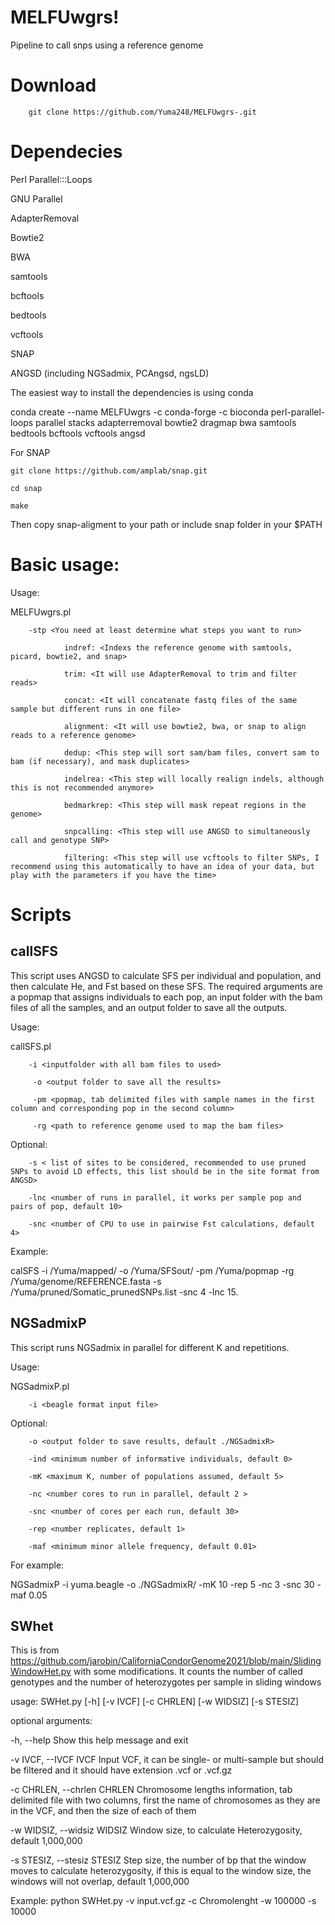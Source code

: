 # MELFUwgrs!
Pipeline to call snps using a reference genome

# Download
        git clone https://github.com/Yuma248/MELFUwgrs-.git
  
# Dependecies 

Perl Parallel:::Loops

GNU Parallel

AdapterRemoval

Bowtie2

BWA

samtools

bcftools

bedtools

vcftools

SNAP

ANGSD (including NGSadmix, PCAngsd, ngsLD)

The easiest way to install the dependencies is using conda 

conda create --name MELFUwgrs -c conda-forge -c bioconda perl-parallel-loops parallel stacks adapterremoval bowtie2 dragmap bwa samtools bedtools bcftools vcftools angsd

For SNAP 

    git clone https://github.com/amplab/snap.git 

    cd snap 

    make  

Then copy snap-aligment to your path or include snap folder in your $PATH 




# Basic usage:


Usage:

MELFUwgrs.pl

        -stp <You need at least determine what steps you want to run>
        
                indref: <Indexs the reference genome with samtools, picard, bowtie2, and snap> 
                
                trim: <It will use AdapterRemoval to trim and filter reads> 
                
                concat: <It will concatenate fastq files of the same sample but different runs in one file> 
                
                alignment: <It will use bowtie2, bwa, or snap to align reads to a reference genome> 
                
                dedup: <This step will sort sam/bam files, convert sam to bam (if necessary), and mask duplicates> 
                
                indelrea: <This step will locally realign indels, although this is not recommended anymore> 
                
                bedmarkrep: <This step will mask repeat regions in the genome> 
                
                snpcalling: <This step will use ANGSD to simultaneously call and genotype SNP> 
                
                filtering: <This step will use vcftools to filter SNPs, I recommend using this automatically to have an idea of your data, but play with the parameters if you have the time> 
                
# Scripts

## callSFS
This script uses ANGSD to calculate SFS per individual and population, and then calculate He, and Fst based on these SFS. The required arguments are a popmap that assigns individuals to each pop, an input folder with the bam files of all the samples, and an output folder to save all the outputs.

Usage:

callSFS.pl

        -i <inputfolder with all bam files to used>
        
         -o <output folder to save all the results>
         
         -pm <popmap, tab delimited files with sample names in the first column and corresponding pop in the second column>
         
         -rg <path to reference genome used to map the bam files>
         
Optional:

        -s < list of sites to be considered, recommended to use pruned SNPs to avoid LD effects, this list should be in the site format from ANGSD>
        
        -lnc <number of runs in parallel, it works per sample pop and pairs of pop, default 10>
        
        -snc <number of CPU to use in pairwise Fst calculations, default 4>
        

Example:

calSFS -i /Yuma/mapped/ -o /Yuma/SFSout/ -pm /Yuma/popmap -rg /Yuma/genome/REFERENCE.fasta -s /Yuma/pruned/Somatic_prunedSNPs.list -snc 4 -lnc 15.

## NGSadmixP
This script runs NGSadmix in parallel for different K and repetitions.

Usage:

NGSadmixP.pl

        -i <beagle format input file>
        
Optional:

        -o <output folder to save results, default ./NGSadmixR>
        
        -ind <minimum number of informative individuals, default 0>
        
        -mK <maximum K, number of populations assumed, default 5>
        
        -nc <number cores to run in parallel, default 2 >
        
        -snc <number of cores per each run, default 30>
        
        -rep <number replicates, default 1>
        
        -maf <minimum minor allele frequency, default 0.01>
        

For example:

 NGSadmixP -i yuma.beagle -o ./NGSadmixR/ -mK 10 -rep 5 -nc 3 -snc 30 -maf 0.05


## SWhet
This is from https://github.com/jarobin/CaliforniaCondorGenome2021/blob/main/SlidingWindowHet.py with some modifications. It counts the number of called genotypes and the number of heterozygotes per
sample in sliding windows

usage: SWHet.py [-h] [-v IVCF] [-c CHRLEN] [-w WIDSIZ] [-s STESIZ]

optional arguments:

  -h, --help                        Show this help message and exit
  
  -v IVCF, --IVCF IVCF              Input VCF, it can be single- or multi-sample but should be filtered and it should have extension .vcf or .vcf.gz
  
  -c CHRLEN, --chrlen CHRLEN        Chromosome lengths information, tab delimited file with two columns, first the name of chromosomes as they are in the VCF, and then the size of each of them
  
  -w WIDSIZ, --widsiz WIDSIZ        Window size, to calculate Heterozygosity, default 1,000,000

  -s STESIZ, --stesiz STESIZ        Step size, the number of bp that the window moves to calculate heterozygosity, if this is equal to the window size, the windows will not overlap, default 1,000,000


Example: python SWHet.py -v input.vcf.gz -c Chromolenght -w 100000 -s 10000

